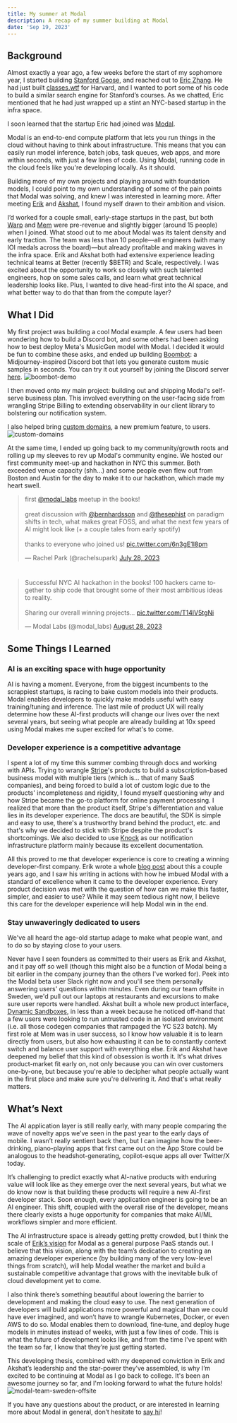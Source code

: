 ```yaml
---
title: My summer at Modal
description: A recap of my summer building at Modal
date: 'Sep 19, 2023'
---
```


## Background
Almost exactly a year ago, a few weeks before the start of my sophomore year, I started building [Stanford Goose](https://stanfordgoose.com/), and reached out to [Eric Zhang](https://www.ekzhang.com/). He had just built [classes.wtf](https://classes.wtf/) for Harvard, and I wanted to port some of his code to build a similar search engine for Stanford’s courses. As we chatted, Eric mentioned that he had just wrapped up a stint an NYC-based startup in the infra space. 

I soon learned that the startup Eric had joined was [Modal](https://modal.com/).

Modal is an end-to-end compute platform that lets you run things in the cloud without having to think about infrastructure. This means that you can easily run model inference, batch jobs, task queues, web apps, and more within seconds, with just a few lines of code. Using Modal, running code in the cloud feels like you're developing locally. As it should.

Building more of my own projects and playing around with foundation models, I could point to my own understanding of some of the pain points that Modal was solving, and knew I was interested in learning more. After meeting [Erik](https://erikbern.com/) and [Akshat](https://www.linkedin.com/in/akshat-bubna-188885103/), I found myself drawn to their ambition and vision.

I’d worked for a couple small, early-stage startups in the past, but both [Warp](https://www.warp.dev/) and [Mem](https://get.mem.ai/) were pre-revenue and slightly bigger (around 15 people) when I joined. What stood out to me about Modal was its talent density and early traction. The team was less than 10 people—all engineers (with many IOI medals across the board)—but already profitable and making waves in the infra space. Erik and Akshat both had extensive experience leading technical teams at Better (recently $BETR) and Scale, respectively. I was excited about the opportunity to work so closely with such talented engineers, hop on some sales calls, and  learn what great technical leadership looks like. Plus, I wanted to dive head-first into the AI space, and what better way to do that than from the compute layer?

## What I Did

My first project was building a cool Modal example. A few users had been wondering how to build a Discord bot, and some others had been asking how to best deploy Meta's MusicGen model with Modal. I decided it would be fun to combine these asks, and ended up building [Boombot](https://github.com/modal-labs/boombot): a Midjourney-inspired Discord bot that lets you generate custom music samples in seconds. You can try it out yourself by joining the Discord server [here](https://discord.com/invite/bBZPgqk9By).
![boombot-demo](/assets/blog/modal-boombot-demo.gif)

I then moved onto my main project: building out and shipping Modal's self-serve business plan. This involved everything on the user-facing side from wrangling Stripe Billing to extending observability in our client library to bolstering our notification system. 

I also helped bring [custom domains](https://modal.com/docs/guide/webhooks#custom-domains), a new premium feature, to users.
![custom-domains](/assets/blog/modal-custom-domains.png)

At the same time, I ended up going back to my community/growth roots and rolling up my sleeves to rev up Modal's community engine. We hosted our first community meet-up and hackathon in NYC this summer. Both exceeded venue capacity (shh...) and some people even flew out from Boston and Austin for the day to make it to our hackathon, which made my heart swell.

<blockquote class="twitter-tweet"><p lang="en" dir="ltr">first <a href="https://twitter.com/modal_labs?ref_src=twsrc%5Etfw">@modal_labs</a> meetup in the books! <br><br>great discussion with <a href="https://twitter.com/bernhardsson?ref_src=twsrc%5Etfw">@bernhardsson</a> and <a href="https://twitter.com/thesephist?ref_src=twsrc%5Etfw">@thesephist</a> on paradigm shifts in tech, what makes great FOSS, and what the next few years of AI might look like (+ a couple tales from early spotify) <br><br>thanks to everyone who joined us! <a href="https://t.co/6n3gE1l8pm">pic.twitter.com/6n3gE1l8pm</a></p>&mdash; Rachel Park (@rachelsupark) <a href="https://twitter.com/rachelsupark/status/1684953375228506112?ref_src=twsrc%5Etfw">July 28, 2023</a></blockquote>

#

<blockquote class="twitter-tweet"><p lang="en" dir="ltr">Successful NYC AI hackathon in the books! 100 hackers came together to ship code that brought some of their most ambitious ideas to reality.<br><br>Sharing our overall winning projects… <a href="https://t.co/T14lV5tgNi">pic.twitter.com/T14lV5tgNi</a></p>&mdash; Modal Labs (@modal_labs) <a href="https://twitter.com/modal_labs/status/1696186080939143351?ref_src=twsrc%5Etfw">August 28, 2023</a></blockquote> <script async src="https://platform.twitter.com/widgets.js" charset="utf-8"></script>

## Some Things I Learned

### AI is an exciting space with huge opportunity

AI is having a moment. Everyone, from the biggest incumbents to the scrappiest startups, is racing to bake custom models into their products. Modal enables developers to quickly make models useful with easy training/tuning and inference. The last mile of product UX will really determine how these AI-first products will change our lives over the next several years, but seeing what people are already building at 10x speed using Modal makes me super excited for what's to come. 

### Developer experience is a competitive advantage

I spent a lot of my time this summer combing through docs and working with APIs. Trying to wrangle [Stripe](https://stripe.com/)'s products to build a subscription-based business model with multiple tiers (which is... that of many SaaS companies), and being forced to build a lot of custom logic due to the products' incompleteness and rigidity, I found myself questioning why and how Stripe became the go-to platform for online payment processing. I realized that more than the product itself, Stripe's differentiation and value lies in its developer experience. The docs are beautiful, the SDK is simple and easy to use, there's a trustworthy brand behind the product, etc. and that's why we decided to stick with Stripe despite the product's shortcomings. We also decided to use [Knock](https://knock.app/) as our notification infrastructure platform mainly because its excellent documentation.

All this proved to me that developer experience is core to creating a winning developer-first company. Erik wrote a whole [blog post](https://erikbern.com/2020/10/06/developer-experience-as-a-competitive-advantage) about this a couple years ago, and I saw his writing in actions with how he imbued Modal with a standard of excellence when it came to the developer experience. Every product decision was met with the question of how can we make this faster, simpler, and easier to use? While it may seem tedious right now, I believe this care for the developer experience will help Modal win in the end.

### Stay unwaveringly dedicated to users

We've all heard the age-old startup adage to make what people want, and to do so by staying close to your users. 

Never have I seen founders as committed to their users as Erik and Akshat, and it pay off so well (though this might also be a function of Modal being a bit earlier in the company journey than the others I've worked for). Peek into the Modal beta user Slack right now and you'll see them personally answering users' questions within minutes. Even during our team offsite in Sweden, we'd pull out our laptops at restaurants and excursions to make sure user reports were handled. Akshat built a whole new product interface, [Dynamic Sandboxes](https://modal.com/docs/guide/sandbox#dynamic-sandboxes-beta), in less than a week because he noticed off-hand that a few users were looking to run untrusted code in an isolated environment (i.e. all those codegen companies that rampaged the YC S23 batch). My first role at Mem was in user success, so I know how valuable it is to learn directly from users, but also how exhausting it can be to constantly context switch and balance user support with everything else. Erik and Akshat have deepened my belief that this kind of obsession is worth it. It's what drives product-market fit early on, not only because you can win over customers one-by-one, but because you're able to decipher what people actually want in the first place and make sure you're delivering it. And that's what really matters.

## What’s Next
The AI application layer is still really early, with many people comparing the wave of novelty apps we’ve seen in the past year to the early days of mobile. I wasn’t really sentient back then, but I can imagine how the beer-drinking, piano-playing apps that first came out on the App Store could be analogous to the headshot-generating, copilot-esque apps all over Twitter/X today. 

It’s challenging to predict exactly what AI-native products with enduring value will look like as they emerge over the next several years, but what we do know now is that building these products will require a new AI-first developer stack. Soon enough, every application engineer is going to be an AI engineer. This shift, coupled with the overall rise of the developer, means there clearly exists a huge opportunity for companies that make AI/ML workflows simpler and more efficient.

The AI infrastructure space is already getting pretty crowded, but I think the scale of [Erik’s vision](https://erikbern.com/2022/12/07/what-ive-been-working-on-modal) for Modal as a general purpose PaaS stands out. I believe that this vision, along with the team’s dedication to creating an amazing developer experience (by building many of the very low-level things from scratch), will help Modal weather the market and build a sustainable competitive advantage that grows with the inevitable bulk of cloud development yet to come.

I also think there’s something beautiful about lowering the barrier to development and making the cloud easy to use. The next generation of developers will build applications more powerful and magical than we could have ever imagined, and won’t have to wrangle Kubernetes, Docker, or even AWS to do so. Modal enables them to download, fine-tune, and deploy huge models in minutes instead of weeks, with just a few lines of code. This is what the future of development looks like, and from the time I’ve spent with the team so far, I know that they’re just getting started.

This developing thesis, combined with my deepened conviction in Erik and Akshat’s leadership and the star-power they’ve assembled, is why I’m excited to be continuing at Modal as I go back to college. It's been an awesome journey so far, and I'm looking forward to what the future holds!
![modal-team-sweden-offsite](/assets/blog/modal-team-pic-sweden.png)

If you have any questions about the product, or are interested in learning more about Modal in general, don’t hesitate to [say hi](mailto:rachpark@stanford.edu)!

